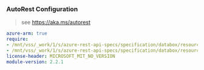 ### AutoRest Configuration

> see https://aka.ms/autorest

``` yaml
azure-arm: true
require:
- /mnt/vss/_work/1/s/azure-rest-api-specs/specification/databox/resource-manager/readme.md
- /mnt/vss/_work/1/s/azure-rest-api-specs/specification/databox/resource-manager/readme.go.md
license-header: MICROSOFT_MIT_NO_VERSION
module-version: 2.2.1
```